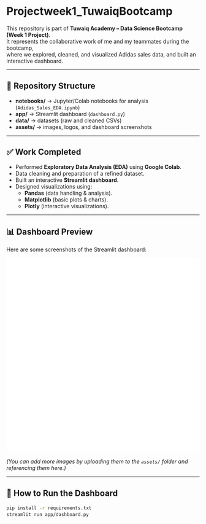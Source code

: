 # Projectweek1_TuwaiqBootcamp

This repository is part of **Tuwaiq Academy – Data Science Bootcamp (Week 1 Project)**.  
It represents the collaborative work of me and my teammates during the bootcamp,  
where we explored, cleaned, and visualized Adidas sales data, and built an interactive dashboard.

---

## 📂 Repository Structure
- **notebooks/** → Jupyter/Colab notebooks for analysis (`Adidas_Sales_EDA.ipynb`)
- **app/** → Streamlit dashboard (`dashboard.py`)
- **data/** → datasets (raw and cleaned CSVs)
- **assets/** → images, logos, and dashboard screenshots

---

## ✅ Work Completed
- Performed **Exploratory Data Analysis (EDA)** using **Google Colab**.  
- Data cleaning and preparation of a refined dataset.  
- Built an interactive **Streamlit dashboard**.  
- Designed visualizations using:
  - **Pandas** (data handling & analysis).  
  - **Matplotlib** (basic plots & charts).  
  - **Plotly** (interactive visualizations).  

---

## 📊 Dashboard Preview
Here are some screenshots of the Streamlit dashboard:

![Dashboard Screenshot 1](assets/adidas.png)

*(You can add more images by uploading them to the `assets/` folder and referencing them here.)*

---

## 🚀 How to Run the Dashboard
```bash
pip install -r requirements.txt
streamlit run app/dashboard.py
